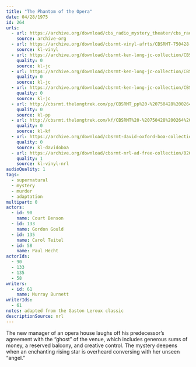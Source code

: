 ```yaml
---
title: "The Phantom of the Opera"
date: 04/28/1975
id: 264
urls: 
  - url: https://archive.org/download/cbs_radio_mystery_theater/cbs_radio_mystery_theater-0251-0300.zip/cbs_radio_mystery_theater-0251-0300%2Fcbsrmt_0264_the_phantom_of_the_opera.mp3
    source: archive-org
  - url: https://archive.org/download/cbsrmt-vinyl-afrts/CBSRMT-750428-0264-Phantom-Of-The-Opera_afrts.mp3
    source: kl-vinyl
  - url: https://archive.org/download/cbsrmt-ken-long-jc-collection/CBSRMT - 750428 0264 Phantom Of The Opera vbr kb_jc.mp3
    quality: 0
    source: kl-jc
  - url: https://archive.org/download/cbsrmt-ken-long-jc-collection/CBSRMT - 750428 0264 Phantom Of The Opera vbr na a_jc.mp3
    quality: 0
    source: kl-jc
  - url: https://archive.org/download/cbsrmt-ken-long-jc-collection/CBSRMT - 750428 0264 Phantom Of The Opera vbr na b_jc.mp3
    quality: 0
    source: kl-jc
  - url: http://cbsrmt.thelongtrek.com/pp/CBSRMT_pp%20-%20750428%200264%20The%20Phantom%20of%20the%20Opera.mp3
    quality: 0
    source: kl-pp
  - url: http://cbsrmt.thelongtrek.com/kf/CBSRMT%20-%20750428%200264%20The%20Phantom%20Of%20The%20Opera_kf.mp3
    quality: 0
    source: kl-kf
  - url: https://archive.org/download/cbsrmt-david-oxford-boa-collection/CBSRMT-750428-0264-The-Phantom-of-the-Opera-(64-44)_kf-{BoA}.mp3
    quality: 0
    source: kl-davidoboa
  - url: https://archive.org/download/cbsrmt-nrl-ad-free-collection/0264%20CBSRMT-750428-0264-Phantom-Of-The-Opera_afrts%20(no%20ads).mp3
    quality: 1
    source: kl-vinyl-nrl
audioQuality: 1
tags: 
  - supernatural
  - mystery
  - murder
  - adaptation
multipart: 0
actors:  
  - id: 90
    name: Court Benson  
  - id: 133
    name: Gordon Gould  
  - id: 135
    name: Carol Teitel  
  - id: 58
    name: Paul Hecht
actorIds:  
  - 90  
  - 133  
  - 135  
  - 58
writers:  
  - id: 61
    name: Murray Burnett
writerIds:  
  - 61
notes: adapted from the Gaston Leroux classic
descriptionSource: nrl
---
```

The new manager of an opera house laughs off his predecessor’s agreement with the “ghost” of the venue, which includes generous sums of money, a reserved balcony, and creative control. The mystery deepens when an enchanting rising star is overheard conversing with her unseen “angel.” 